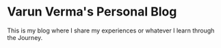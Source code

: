 # Varun Verma's Personal Blog
This is my blog where I share my experiences or whatever I learn through the Journey.

